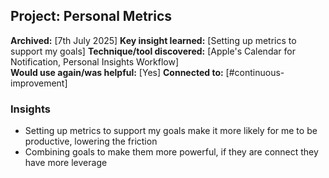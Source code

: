 ## Project: Personal Metrics

**Archived:** [7th July 2025]
**Key insight learned:** [Setting up metrics to support my goals]
**Technique/tool discovered:** [Apple's Calendar for Notification, Personal Insights Workflow]  
**Would use again/was helpful:** [Yes]
**Connected to:** [#continuous-improvement]

### Insights
- Setting up metrics to support my goals make it more likely for me to be productive, lowering the friction
- Combining goals to make them more powerful, if they are connect they have more leverage
